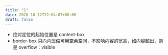 ```yaml
---
title: "1"
date: 2020-10-12T22:04:07+08:00
draft: false
---
```


- 绝对定位的起始位置是 content-box
- border-box 只向内压缩可用空余空间，不影响内容的宽高，如内容超出，则是 overflow：visible